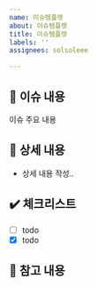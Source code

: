 ```yaml
---
name: 이슈템플렛
about: 이슈템플렛
title: 이슈템플렛
labels: ''
assignees: solsoleee

---
```


## 📢 이슈 내용
이슈 주요 내용
## 📃 상세 내용
- 상세 내용 작성..
## ✔️ 체크리스트
- [ ] todo
- [x] todo
## 📍 참고 내용
